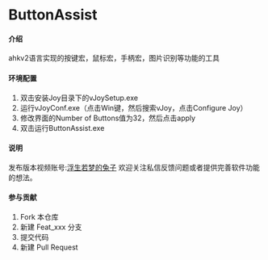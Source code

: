 # ButtonAssist

#### 介绍
ahkv2语言实现的按键宏，鼠标宏，手柄宏，图片识别等功能的工具
#### 环境配置
1.  双击安装Joy目录下的vJoySetup.exe
2.  运行vJoyConf.exe（点击Win键，然后搜索vJoy，点击Configure Joy）
3.  修改界面的Number of Buttons值为32，然后点击apply
4.  双击运行ButtonAssist.exe
#### 说明
发布版本视频账号:[浮生若梦的兔子](https://space.bilibili.com/397441876?spm_id_from=333.1007.0.0) 欢迎关注私信反馈问题或者提供完善软件功能的想法。

#### 参与贡献
1.  Fork 本仓库
2.  新建 Feat_xxx 分支
3.  提交代码
4.  新建 Pull Request
